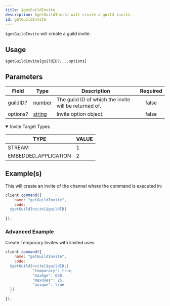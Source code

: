 ```yaml
---
title: $getGuildInvite
description: $getGuildInvite will create a guild invite.
id: getGuildInvite
---
```


`$getGuildInvite` will create a guild invite.

## Usage

```aoi
$getGuildInvite[guildID?;...options]
```

## Parameters

| Field    | Type                                                                                              | Description                                           | Required |
| -------- | ------------------------------------------------------------------------------------------------- | ----------------------------------------------------- | :------: |
| guildID? | [number](https://developer.mozilla.org/en-US/docs/Web/JavaScript/Reference/Global_Objects/Number) | The guild ID of which the invite will be returned of. |  false   |
| options? | [string](https://developer.mozilla.org/en-US/docs/Web/JavaScript/Reference/Global_Objects/String) | Invite option object.                                 |  false   |

<details open>
  <summary>Invite Target Types</summary>

<table>
  <thead>
    <tr>
      <th>TYPE</th>
      <th>VALUE</th>
    </tr>
  </thead>
  <tbody>
    <tr>
      <td>STREAM</td>
      <td>1</td>
    </tr>
    <tr>
      <td>EMBEDDED_APPLICATION</td>
      <td>2</td>
    </tr>
  </tbody>
</table>
</details>

## Example(s)

This will create an invite of the channel where the command is executed in:

```javascript
client.command({
    name: "getGuildInvite",
    code: `
  $getGuildInvite[$guildID]
  `
});
```

### Advanced Example

Create Temporary Invites with limited uses:

```javascript
client.command({
    name: "getGuildInvite",
    code: `
  $getGuildInvite[$guildID;{
            "temporary": true,
            "maxAge": 650,
            "maxUses": 25,
            "unique": true
  }]
  `
});
```

